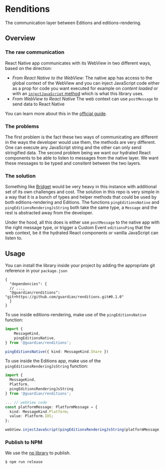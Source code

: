 # Renditions

The communication layer between Editions and editions-rendering.

## Overview

### The raw communication

React Native app communicates with its WebView in two different ways, based on the direction:

- _From React Native to the WebView:_ The native app has access to the global context of the WebView and you can inject JavaScript code either as a prop for code you want executed for example on _content loaded_ or with an [`injectJavaScript` method](https://github.com/react-native-webview/react-native-webview/blob/master/docs/Guide.md#communicating-between-js-and-native) which is what this library uses.
- _From WebView to React Native_ The web context can use `postMessage` to send data to React Native

You can learn more about this in the [official guide](https://github.com/react-native-webview/react-native-webview/blob/master/docs/Guide.md#communicating-between-js-and-native).

### The problems

The first problem is the fact these two ways of communicating are different in the ways the developer would use them, the methods are very different. One can execute any JavaScript string and the other can only send stringified data.
The second problem being we want our hydrated React components to be able to listen to messages from the native layer. We want these messages to be typed and consitent between the two layers.

### The solution

Something like [Bridget](https://github.com/guardian/bridget) would be very heavy in this instance with additional set of its own challenges and cost.
The solution in this repo is very simple in a way that it is a bunch of types and helper methods that could be used by both editions-rendering and Editions.
The functions `pingEditionsNative` and `pingEditionsRenderingJsString` both take the same type, a `Message` and the rest is abstracted away from the developer.

Under the hood, all this does is either use `postMessage` to the native app with the right message type, or trigger a Custom Event `editionsPing` that the web context, be it the hydrated React components or vanilla JavaScript can listen to.

## Usage

You can install the library inside your project by adding the appropriate git reference in your `package.json`

```jsonc
{
  "dependencies": {
  // ...,
  "@guardian/renditions": "git+https://github.com/guardian/renditions.git#0.1.0"
  }
}
```

To use inside editions-rendering, make use of the `pingEditionsNative` function:

```typescript
import {
	MessageKind,
	pingEditionsNative,
} from '@guardian/renditions';

pingEditionsNative({ kind: MessageKind.Share })
```

To use inside the Editions app, make use of the `pingEditionsRenderingJsString` function:

```typescript
import {
  MessageKind,
  Platform,
  pingEditionsRenderingJsString
} from '@guardian/renditions';

... // webView code
const platformMessage: PlatformMessage = {
  kind: MessageKind.Platform;
  value: Platform.IOS;
};

webView.injectJavaScript(pingEditionsRenderingJsString(platformMessage));

```

### Publish to NPM

We use the [np library](https://github.com/sindresorhus/np) to publish.

```
$ npm run release
```
